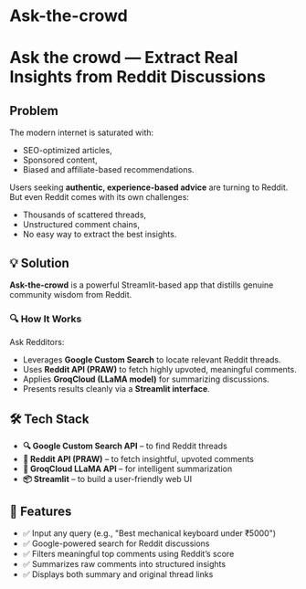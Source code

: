 # Ask-the-crowd
# Ask the crowd — Extract Real Insights from Reddit Discussions

## Problem

The modern internet is saturated with:
- SEO-optimized articles,
- Sponsored content,
- Biased and affiliate-based recommendations.

Users seeking **authentic, experience-based advice** are turning to Reddit. But even Reddit comes with its own challenges:
- Thousands of scattered threads,
- Unstructured comment chains,
- No easy way to extract the best insights.

## 💡 Solution

**Ask-the-crowd** is a powerful Streamlit-based app that distills genuine community wisdom from Reddit.

### 🔍 How It Works
Ask Redditors:
- Leverages **Google Custom Search** to locate relevant Reddit threads.
- Uses **Reddit API (PRAW)** to fetch highly upvoted, meaningful comments.
- Applies **GroqCloud (LLaMA model)** for summarizing discussions.
- Presents results cleanly via a **Streamlit interface**.

## 🛠️ Tech Stack

- **🔍 Google Custom Search API** – to find Reddit threads
- **🧵 Reddit API (PRAW)** – to fetch insightful, upvoted comments
- **🧠 GroqCloud LLaMA API** – for intelligent summarization
- **📦 Streamlit** – to build a user-friendly web UI

## 🚀 Features

- ✅ Input any query (e.g., "Best mechanical keyboard under ₹5000")
- ✅ Google-powered search for Reddit discussions
- ✅ Filters meaningful top comments using Reddit’s score
- ✅ Summarizes raw comments into structured insights
- ✅ Displays both summary and original thread links


